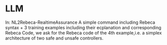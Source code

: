 # LLM


In: NL2Rebeca-RealtimeAssurance
A simple command including Rebeca syntax + 3 training examples including their ecplanation and corresponding Rebeca Code, we ask for the Rebeca code of the 4th example,i.e. a simplex architecture of two safe and unsafe controllers.


